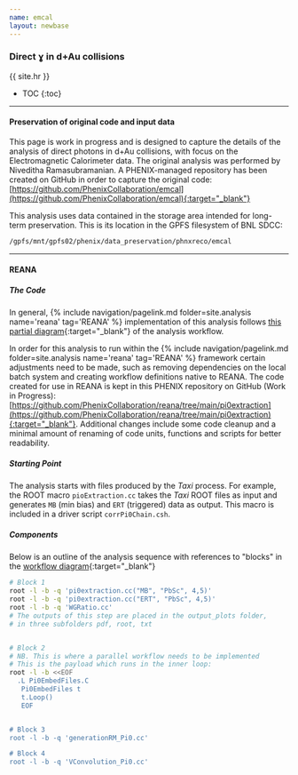 ```yaml
---
name: emcal
layout: newbase
---
```


### Direct &#611; in d+Au collisions

{{ site.hr }}

* TOC
{:toc}

---

#### Preservation of original code and input data

This page is work in progress and is designed to capture the details of the analysis
of direct photons in d+Au collisions, with focus on the Electromagnetic Calorimeter
data. The original analysis was performed by  Niveditha Ramasubramanian.
A PHENIX-managed repository has been created on GitHub in order to capture the original code:
[https://github.com/PhenixCollaboration/emcal](https://github.com/PhenixCollaboration/emcal){:target="_blank"}

This analysis uses data contained in the storage area intended for long-term preservation.
This is its location in the GPFS filesystem of BNL SDCC:

```bash
/gpfs/mnt/gpfs02/phenix/data_preservation/phnxreco/emcal
```

---

#### REANA

##### The Code

In general,
{% include navigation/pagelink.md folder=site.analysis name='reana' tag='REANA' %}
implementation of this analysis follows 
[this partial diagram](https://github.com/PhenixCollaboration/reana/blob/main/pi0extraction/sampleCode_correctedPi0.pdf){:target="_blank"} of the analysis workflow.

In order for this analysis to run within the 
{% include navigation/pagelink.md folder=site.analysis name='reana' tag='REANA' %}
framework certain adjustments need to be made, such as removing dependencies
on the local batch system and creating workflow definitions native to REANA.
The code created for use in REANA is kept in this PHENIX repository on GitHub (Work in Progress):
[https://github.com/PhenixCollaboration/reana/tree/main/pi0extraction](https://github.com/PhenixCollaboration/reana/tree/main/pi0extraction){:target="_blank"}.
Additional changes include some code cleanup and a minimal amount of renaming of code units, functions and scripts
for better readability.

##### Starting Point

The analysis starts with files produced by the *Taxi* process. For example,
the ROOT macro `pioExtraction.cc` takes the *Taxi* ROOT files as input and generates `MB` (min bias)
and `ERT` (triggered) data as output. This macro is included in a driver script `corrPi0Chain.csh`.

##### Components

Below is an outline of the analysis sequence with references to "blocks" in the
[workflow diagram](https://github.com/PhenixCollaboration/reana/blob/main/pi0extraction/sampleCode_correctedPi0.pdf){:target="_blank"}

```bash
# Block 1
root -l -b -q 'pi0extraction.cc("MB", "PbSc", 4,5)'
root -l -b -q 'pi0extraction.cc("ERT", "PbSc", 4,5)'
root -l -b -q 'WGRatio.cc'
# The outputs of this step are placed in the output_plots folder,
# in three subfolders pdf, root, txt


# Block 2
# NB. This is where a parallel workflow needs to be implemented
# This is the payload which runs in the inner loop:
root -l -b <<EOF
  .L Pi0EmbedFiles.C
   Pi0EmbedFiles t
   t.Loop()
   EOF


# Block 3
root -l -b -q 'generationRM_Pi0.cc'

# Block 4
root -l -b -q 'VConvolution_Pi0.cc'
```
